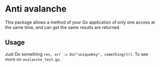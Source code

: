 # Anti avalanche

This package allows a method of your Go application of only one access at the same time, and can get the same results are returned.

## Usage

Just Do something `res, err := Do("uniqueKey", something(t))`.
To see more on `avalanche_test.go`.
